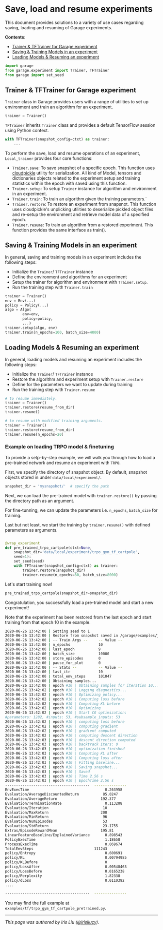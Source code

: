 # Save, load and resume experiments

This document provides solutions to a variety of use cases
regarding saving, loading and resuming of Garage experiments.

**Contents**:

- [Trainer & TFTrainer for Garage experiment](#Trainer-TFTrainer-for-garage-experiment)
- [Saving & Training Models in an experiment](#saving-training-models-in-an-experiment)
- [Loading Models & Resuming an experiment](#loading-models-resuming-an-experiment)

```python
import garage
from garage.experiment import Trainer, TFTrainer
from garage import set_seed
```

## Trainer & TFTrainer for Garage experiment

`Trainer` class in Garage provides users with a range
of utilities to set up environment and train an algorithm
for an experiment.

```Python
trainer = Trainer()
```

`TFTrainer` inherits `Trainer` class and provides
a default TensorFlow session using Python context.

```Python
with TFTrainer(snapshot_config=ctxt) as trainer:
    ...
```

To perform the save, load and resume operations of
an experiment, `Local_trainer` provides four core functions:

- `Trainer.save`: To save snapshot of a specific epoch.
    This function uses [cloudpickle](https://github.com/cloudpipe/cloudpickle)
    utility for serialization. All kind of Model, tensors and dictionaries
    objects related to the experiment setup and training statistics
    within the epoch with saved using this function.
- `Trainer.setup`: To setup `Trainer` instance for
    algorithm and environment in an experiment.
- `Trainer.train`: To train an algorithm given the training
    parameters.`
- `Trainer.restore`: To restore an experiment from snapsnot.
    This function uses cloudpickle's unplicking utilities to deserialize
    pickled object files and re-setup the environment and retrieve model
    data of a specified epoch.
- `Trainer.resume`: To train an algorithm from a restored
    experiment. This function provides the same interface as train().

## Saving & Training Models in an experiment

In general, saving and training models in an experiment includes
 the following steps:

- Initialize the `Trainer`/ `TFTrainer` instance
- Define the environment and algorithms for an experiment
- Setup the trainer for algorithm and environment with `Trainer.setup`.
- Run the training step with `Trainer.train`

```Python
trainer = Trainer()
env = Env(...)
policy = Policy(...)
algo = Algo(
        env=env,
        policy=policy,
        ...)
trainer.setup(algo, env)
trainer.train(n_epochs=100, batch_size=4000)
```

## Loading Models & Resuming an experiment

In general, loading models and resuming an experiment includes
 the following steps:

- Initialize the `Trainer`/ `TFTrainer` instance
- Restore the algorithm and experiment setup with `Trainer.restore`
- Define for the parameters we want to update during training
- Run the training step with `Trainer.resume`

```Python
# to resume immediately.
trainer = Trainer()
trainer.restore(resume_from_dir)
trainer.resume()

# to resume with modified training arguments.
trainer = Trainer()
trainer.restore(resume_from_dir)
trainer.resume(n_epochs=20)
```

### Example on loading TRPO model & finetuning

To provide a setp-by-step example, we will walk you through how to load
a pre-trained network and resume an experiment with
`TRPO`.

First, we specify the directory of snapshot object. By default,
    snapshot objects stored in under `data/local/experiment/`.

```python
snapshot_dir = 'mysnapshot/'  # specify the path
```

Next, we can load the pre-trained model with `trainer.restore()`
by passing the directory path as an argument.

For fine-tunning, we can update the parameters i.e.
`n_epochs`, `batch_size` for training.

Last but not least, we start the training by
`trainer.resume()` with defined parameters as arguments.

```python

@wrap_experiment
def pre_trained_trpo_cartpole(ctxt=None,
    snapshot_dir='data/local/experiment/trpo_gym_tf_cartpole',
    seed=1):
    set_seed(seed)
    with TFTrainer(snapshot_config=ctxt) as trainer:
        trainer.restore(snapshot_dir)
        trainer.resume(n_epochs=30, batch_size=8000)

```

Let's start training now!

```python
pre_trained_trpo_cartpole(snapshot_dir=snapshot_dir)
```

Congratulation, you successfully load a pre-trained model and
start a new experiment!

Note that the experiment has been restored from the last epoch
and start training from that epoch 10 in the example.

```bash
2020-06-26 13:42:00 | Setting seed to 1
2020-06-26 13:42:00 | Restore from snapshot saved in /garage/examples/jupyter/data
2020-06-26 13:42:00 | -- Train Args --     -- Value --
2020-06-26 13:42:00 | n_epochs             10
2020-06-26 13:42:00 | last_epoch           9
2020-06-26 13:42:00 | batch_size           10000
2020-06-26 13:42:00 | store_episodes       0
2020-06-26 13:42:00 | pause_for_plot       0
2020-06-26 13:42:00 | -- Stats --          -- Value --
2020-06-26 13:42:00 | last_itr             10
2020-06-26 13:42:00 | total_env_steps      101047
2020-06-26 13:42:00 | Obtaining samples...
2020-06-26 13:42:00 | epoch #10 | Obtaining samples for iteration 10...
2020-06-26 13:42:02 | epoch #10 | Logging diagnostics...
2020-06-26 13:42:02 | epoch #10 | Optimizing policy...
2020-06-26 13:42:02 | epoch #10 | Computing loss before
2020-06-26 13:42:02 | epoch #10 | Computing KL before
2020-06-26 13:42:02 | epoch #10 | Optimizing
2020-06-26 13:42:02 | epoch #10 | Start CG optimization:
#parameters: 1282, #inputs: 53, #subsample_inputs: 53
2020-06-26 13:42:02 | epoch #10 | computing loss before
2020-06-26 13:42:02 | epoch #10 | computing gradient
2020-06-26 13:42:02 | epoch #10 | gradient computed
2020-06-26 13:42:02 | epoch #10 | computing descent direction
2020-06-26 13:42:03 | epoch #10 | descent direction computed
2020-06-26 13:42:03 | epoch #10 | backtrack iters: 0
2020-06-26 13:42:03 | epoch #10 | optimization finished
2020-06-26 13:42:03 | epoch #10 | Computing KL after
2020-06-26 13:42:03 | epoch #10 | Computing loss after
2020-06-26 13:42:03 | epoch #10 | Fitting baseline...
2020-06-26 13:42:03 | epoch #10 | Saving snapshot...
2020-06-26 13:42:03 | epoch #10 | Saved
2020-06-26 13:42:03 | epoch #10 | Time 2.56 s
2020-06-26 13:42:03 | epoch #10 | EpochTime 2.56 s
---------------------------------------  ---------------
EnvExecTime                                   0.263958
Evaluation/AverageDiscountedReturn           85.0247
Evaluation/AverageReturn                    192.377
Evaluation/TerminationRate                    0.113208
Evaluation/Iteration                         10
Evaluation/MaxReturn                        200
Evaluation/MinReturn                         96
Evaluation/NumEpisodes                       53
Evaluation/StdReturn                         23.1755
Extras/EpisodeRewardMean                    195.81
LinearFeatureBaseline/ExplainedVariance       0.898543
PolicyExecTime                                1.18658
ProcessExecTime                               0.069674
TotalEnvSteps                            111243
policy/Entropy                                0.600691
policy/KL                                     0.00794985
policy/KLBefore                               0
policy/LossAfter                              0.00548463
policy/LossBefore                             0.0165238
policy/Perplexity                             1.82338
policy/dLoss                                  0.0110392
....

---------------------------------------  ---------------
```

You may find the full example at `examples/tf/trpo_gym_tf_cartpole_pretrained.py`.

----
*This page was authored by Iris Liu ([@irisliucy](https://github.com/irisliucy)).*
